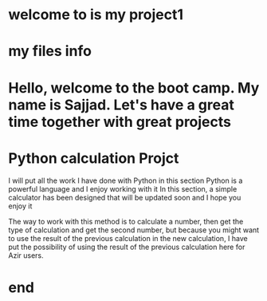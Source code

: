
# welcome to is my project1
# my files info
# Hello, welcome to the boot camp. My name is Sajjad. Let's have a great time together with great projects
# Python calculation Projct
I will put all the work I have done with Python in this section
Python is a powerful language and I enjoy working with it
In this section, a simple calculator has been designed that will be updated soon and I hope you enjoy it

The way to work with this method is to calculate a number, then get the type of calculation and get the second number, but because you might want to use the result of the previous calculation in the new calculation, I have put the possibility of using the result of the previous calculation here for Azir users.

# end

